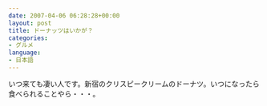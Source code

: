 ```yaml
---
date: 2007-04-06 06:28:28+00:00
layout: post
title: ドーナッツはいかが？
categories:
- グルメ
language:
- 日本語
---
```


いつ来ても凄い人です。新宿のクリスピークリームのドーナツ。いつになったら食べられることやら・・・。
